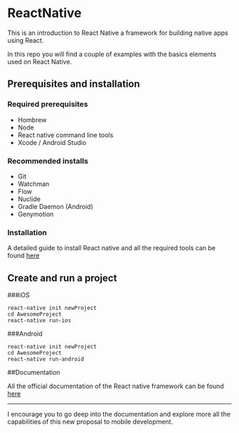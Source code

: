 # ReactNative

This is an introduction to React Native a framework for building native apps using React.

In this repo you will find a couple of examples with the basics elements used on React Native.

## Prerequisites and installation

### Required prerequisites

- Hombrew
- Node
- React native command line tools
- Xcode / Android Studio

### Recommended installs

- Git
- Watchman
- Flow
- Nuclide
- Gradle Daemon (Android)
- Genymotion

### Installation

A detailed guide to install React native and all the required tools can be found [here](http://facebook.github.io/react-native/docs/getting-started.html)

## Create and run a project

###iOS
```
react-native init newProject
cd AwesomeProject
react-native run-ios
```

###Android
```
react-native init newProject
cd AwesomeProject
react-native run-android
```

##Documentation

All the official documentation of the React native framework can be found [here](http://facebook.github.io/react-native/docs/getting-started.html)

---

I encourage you to go deep into the documentation and explore more all the capabilities of this new proposal to mobile development.

